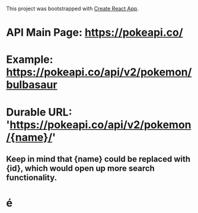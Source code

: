 This project was bootstrapped with [Create React App](https://github.com/facebook/create-react-app).


# API Main Page: https://pokeapi.co/

# Example: https://pokeapi.co/api/v2/pokemon/bulbasaur

# Durable URL: 'https://pokeapi.co/api/v2/pokemon/{name}/'

## Keep in mind that {name} could be replaced with {id}, which would open up more search functionality. ##

# é 